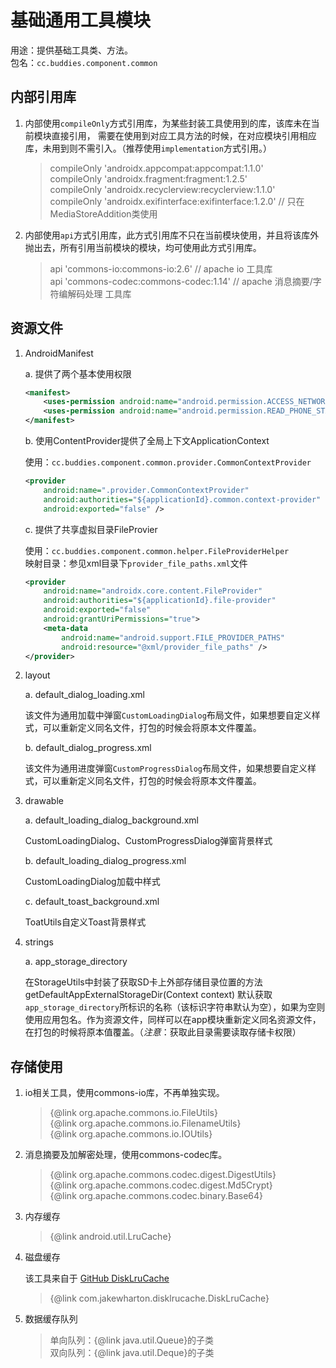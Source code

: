 # 基础通用工具模块

用途：提供基础工具类、方法。  
包名：`cc.buddies.component.common`

## 内部引用库

1. 内部使用`compileOnly`方式引用库，为某些封装工具使用到的库，该库未在当前模块直接引用，
需要在使用到对应工具方法的时候，在对应模块引用相应库，未用到则不需引入。（推荐使用`implementation`方式引用。）

    > compileOnly 'androidx.appcompat:appcompat:1.1.0'  
    > compileOnly 'androidx.fragment:fragment:1.2.5'  
    > compileOnly 'androidx.recyclerview:recyclerview:1.1.0'  
    > compileOnly 'androidx.exifinterface:exifinterface:1.2.0'  // 只在MediaStoreAddition类使用  

2. 内部使用`api`方式引用库，此方式引用库不只在当前模块使用，并且将该库外抛出去，所有引用当前模块的模块，均可使用此方式引用库。

    > api 'commons-io:commons-io:2.6'  // apache io 工具库  
    > api 'commons-codec:commons-codec:1.14'  // apache 消息摘要/字符编解码处理 工具库  

## 资源文件

1. AndroidManifest

    a. 提供了两个基本使用权限

    ```xml
    <manifest>
        <uses-permission android:name="android.permission.ACCESS_NETWORK_STATE" />
        <uses-permission android:name="android.permission.READ_PHONE_STATE" />
    </manifest>
    ```

    b. 使用ContentProvider提供了全局上下文ApplicationContext

    使用：`cc.buddies.component.common.provider.CommonContextProvider`

    ```xml
    <provider
        android:name=".provider.CommonContextProvider"
        android:authorities="${applicationId}.common.context-provider"
        android:exported="false" />
    ```

    c. 提供了共享虚拟目录FileProvier

    使用：`cc.buddies.component.common.helper.FileProviderHelper`  
    映射目录：参见xml目录下`provider_file_paths.xml`文件

    ```xml
    <provider
        android:name="androidx.core.content.FileProvider"
        android:authorities="${applicationId}.file-provider"
        android:exported="false"
        android:grantUriPermissions="true">
        <meta-data
            android:name="android.support.FILE_PROVIDER_PATHS"
            android:resource="@xml/provider_file_paths" />
    </provider>
    ```

2. layout

    a. default_dialog_loading.xml

    该文件为通用加载中弹窗`CustomLoadingDialog`布局文件，如果想要自定义样式，可以重新定义同名文件，打包的时候会将原本文件覆盖。

    b. default_dialog_progress.xml

    该文件为通用进度弹窗`CustomProgressDialog`布局文件，如果想要自定义样式，可以重新定义同名文件，打包的时候会将原本文件覆盖。

3. drawable

    a. default_loading_dialog_background.xml

    CustomLoadingDialog、CustomProgressDialog弹窗背景样式

    b. default_loading_dialog_progress.xml

    CustomLoadingDialog加载中样式

    c. default_toast_background.xml

    ToatUtils自定义Toast背景样式

4. strings

    a. app_storage_directory

    在StorageUtils中封装了获取SD卡上外部存储目录位置的方法 getDefaultAppExternalStorageDir(Context context) 默认获取`app_storage_directory`所标识的名称（该标识字符串默认为空），如果为空则使用应用包名。作为资源文件，同样可以在app模块重新定义同名资源文件，在打包的时候将原本值覆盖。（*注意*：获取此目录需要读取存储卡权限）

## 存储使用

1. io相关工具，使用commons-io库，不再单独实现。

    > {@link org.apache.commons.io.FileUtils}  
    > {@link org.apache.commons.io.FilenameUtils}  
    > {@link org.apache.commons.io.IOUtils}  

2. 消息摘要及加解密处理，使用commons-codec库。

    > {@link org.apache.commons.codec.digest.DigestUtils}  
    > {@link org.apache.commons.codec.digest.Md5Crypt}  
    > {@link org.apache.commons.codec.binary.Base64}  

3. 内存缓存

    > {@link android.util.LruCache}

4. 磁盘缓存

   该工具来自于 [GitHub DiskLruCache](https://github.com/JakeWharton/DiskLruCache)

   > {@link com.jakewharton.disklrucache.DiskLruCache}

5. 数据缓存队列

    > 单向队列：{@link java.util.Queue}的子类  
    > 双向队列：{@link java.util.Deque}的子类  
